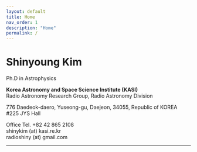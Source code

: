 ```yaml
---
layout: default
title: Home
nav_order: 1
description: "Home"
permalink: /
---
```


# Shinyoung Kim

Ph.D in Astrophysics

**Korea Astronomy and Space Science Institute (KASI)**  
Radio Astronomy Research Group, Radio Astronomy Division

776 Daedeok-daero, Yuseong-gu, Daejeon, 34055, Republic of KOREA  
\#225 JYS Hall

Office Tel. +82 42 865 2108  
shinykim (at) kasi.re.kr  
radioshiny (at) gmail.com

----
